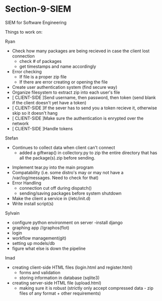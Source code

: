 # Section-9-SIEM
SIEM for Software Engineering

Things to work on:

Ryan
  - Check how many packages are being recieved in case the client lost connection
    - check # of packages
    - get timestamps and name accordingly
  - Error checking
    - If file is a proper zip file
    - If there are error creating or opening the file
  - Create user authentication system (find secure way)
  - Organize filesystem to extract zip into each user's file
  - [ CLIENT-SIDE ]Send username, then password, then token (send blank if the client doesn't yet have a token)
  - [ CLIENT-SIDE ]If the sever has to send you a token recieve it, otherwise skip so it doesn't hang
  - [ CLIENT-SIDE ]Make sure the authentication is enrypted over the network
  - [ CLIENT-SIDE ]Handle tokens

Stefan
  + Continues to collect data when client can't connect
    + added a giftwrap() in collectory.py to zip the entire directory that has all the package(s).zip before sending.
  - Implement tear.py into the main program
  - Compatability (i.e. some distro's may or may not have a /var/log/messages. Need to check for that)
  - Error Handling
    - connection cut off during dispatch()
    - sending/saving packages before system shutdown
  - Make the client a service in (/etc/init.d)
  - Write install script(s)

Sylvain
  - configure python environment on server
  -install django
  - graphing app //graphos(flot)
  - login
  - workflow management(git)
  - setting up models/db
  - figure what else is down the pipeline

Imad
- creating client-side HTML files (login.html and register.html)
  - forms and validation
  - storing information in database (sqlite3)
- creating server-side HTML file (upload.html)
  - making sure it is robust (strictly only accept compressed data - zip files of any format + other requirements)  
